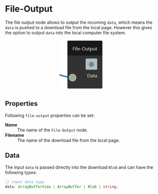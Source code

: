 # File-Output

The file output node allows to output the incoming ```data```, which means the ```data``` is pushed to a download file from the local page. However this gives the option to output ``data`` into the local computer file system.

<p align="center">
    <img alt="File-Output" src="./assets/documentation/png/file-output.png">
</p>

## Properties

Following `file-output` properties can be set:

<dl>
  <dt><b>Name</b></dt>
  <dd>The name of the <code>File-Output</code> node.</dd>

  <dt><b>Filename</b></dt>
  <dd>The name of the download file from the local page.</dd>

</dl>

## Data

The input `data` is passed directly into the download `Blob` and can have the following types:

```typescript
// input data type
data: ArrayBufferView | ArrayBuffer | Blob | string;
```
